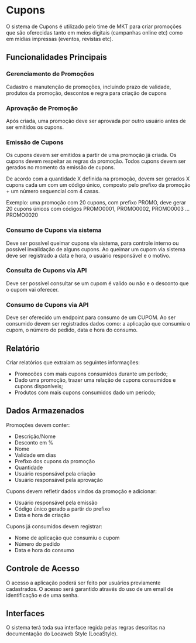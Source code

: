 # Cupons

O sistema de Cupons é utilizado pelo time de MKT para criar promoções
que são oferecidas tanto em meios digitais (campanhas online etc) como em mídias
impressas (eventos, revistas etc).

## Funcionalidades Principais

### Gerenciamento de Promoções

Cadastro e manutenção de promoções, incluindo prazo de validade, produtos da
promoção, descontos e regra para criação de cupons

### Aprovação de Promoção

Após criada, uma promoção deve ser aprovada por outro usuário antes de ser
emitidos os cupons.

### Emissão de Cupons

Os cupons devem ser emitidos a partir de uma promoção já criada. Os cupons devem
respeitar as regras da promoção. Todos cupons devem ser gerados no momento da
emissão de cupons.

De acordo com a quantidade X definida na promoção, devem ser gerados X cupons
cada um com um código único, composto pelo prefixo da promoção + um número
sequencial com 4 casas.

Exemplo: uma promoção com 20 cupons, com prefixo PROMO, deve gerar 20 cupons
únicos com códigos PROMO0001, PROMO0002, PROMO0003 ... PROMO0020

### Consumo de Cupons via sistema

Deve ser possível queimar cupons via sistema, para controle interno
ou possível invalidação de alguns cupons. Ao queimar um cupom via sistema deve
ser registrado a data e hora, o usuário responsável e o motivo.

### Consulta de Cupons via API

Deve ser possível consultar se um cupom é valido ou não e o desconto que o cupom
vai oferecer.

### Consumo de Cupons via API

Deve ser oferecido um endpoint para consumo de um CUPOM. Ao ser consumido devem
ser registrados dados como: a aplicação que consumiu o cupom, o número do
pedido, data e hora do consumo.

## Relatório

Criar relatórios que extraiam as seguintes informações:

- Promocões com mais cupons consumidos durante um período;
- Dado uma promoção, trazer uma relação de cupons consumidos e cupons
  disponíveis;
- Produtos com mais cupons consumidos dado um período;


## Dados Armazenados

Promoções devem conter:

  - Descrição/Nome
  - Desconto em %
  - Nome
  - Validade em dias
  - Prefixo dos cupons da promoção 
  - Quantidade
  - Usuário responsável pela criação
  - Usuário responsável pela aprovação

Cupons devem refletir dados vindos da promoção e adicionar:

  - Usuário responsável pela emissão 
  - Código único gerado a partir do prefixo 
  - Data e hora de criação

Cupons já consumidos devem registrar:
  - Nome de aplicação que consumiu o cupom 
  - Número do pedido
  - Data e hora do consumo


## Controle de Acesso

O acesso a aplicação poderá ser feito por usuários previamente cadastrados. O
acesso será garantido através do uso de um email de identificação e de uma
senha.

## Interfaces

O sistema terá toda sua interface regida pelas regras descritas na documentação
do Locaweb Style (LocaStyle).

